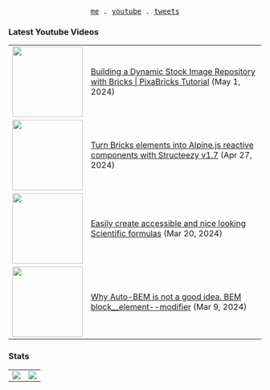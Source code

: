 <p align="center">
  <samp>
    <a href="https://cedricbontems.fr">me</a> .
    <a href="https://youtube.com/@oxyprops">youtube</a> .
    <a href="https://twitter.com/cbontems">tweets</a>
  </samp>
</p>

### Latest Youtube Videos
<table>
<!-- YOUTUBE-VIDEOS-LIST:START --><tr><td><a href="https://www.youtube.com/watch?v=yZyhGxkjGMM"><img width="140px" src="https://i.ytimg.com/vi/yZyhGxkjGMM/mqdefault.jpg"></a></td>
<td><a href="https://www.youtube.com/watch?v=yZyhGxkjGMM">Building a Dynamic Stock Image Repository with Bricks | PixaBricks Tutorial</a> (May 1, 2024)<br/></td></tr>
<tr><td><a href="https://www.youtube.com/watch?v=OWPO0owe7Mo"><img width="140px" src="https://i.ytimg.com/vi/OWPO0owe7Mo/mqdefault.jpg"></a></td>
<td><a href="https://www.youtube.com/watch?v=OWPO0owe7Mo">Turn Bricks elements into Alpine.js reactive components with Structeezy v1.7</a> (Apr 27, 2024)<br/></td></tr>
<tr><td><a href="https://www.youtube.com/watch?v=0AaHKYIX8Zs"><img width="140px" src="https://i.ytimg.com/vi/0AaHKYIX8Zs/mqdefault.jpg"></a></td>
<td><a href="https://www.youtube.com/watch?v=0AaHKYIX8Zs">Easily create accessible and nice looking Scientific formulas</a> (Mar 20, 2024)<br/></td></tr>
<tr><td><a href="https://www.youtube.com/watch?v=Vzs5hXNtHqo"><img width="140px" src="https://i.ytimg.com/vi/Vzs5hXNtHqo/mqdefault.jpg"></a></td>
<td><a href="https://www.youtube.com/watch?v=Vzs5hXNtHqo">Why Auto-BEM is not a good idea. BEM block__element--modifier</a> (Mar 9, 2024)<br/></td></tr>
<!-- YOUTUBE-VIDEOS-LIST:END -->
</table>

### Stats
<table>
  <tr>
    <td>
      <img src="https://github-readme-stats.vercel.app/api?username=cbontems&show_icons=true&theme=transparent&hide_border=true" />
    </td>
    <td>
      <img src="https://github-readme-stats.vercel.app/api/top-langs/?username=cbontems&layout=compact&theme=transparent&hide_border=true" />
    </td>
  </tr>
</table>
